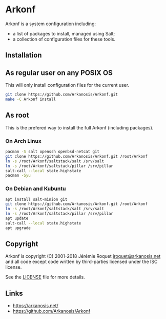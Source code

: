 # Arkonf

Arkonf is a system configuration including:
* a list of packages to install, managed using Salt;
* a collection of configuration files for these tools.

## Installation

## As regular user on any POSIX OS

This will only install configuration files for the current user.

```sh
git clone https://github.com/Arkanosis/Arkonf.git
make -C Arkonf install
```

## As root

This is the prefered way to install the full Arkonf (including packages).

### On Arch Linux

```sh
pacman -S salt openssh openbsd-netcat git
git clone https://github.com/Arkanosis/Arkonf.git /root/Arkonf
ln -s /root/Arkonf/saltstack/salt /srv/salt
ln -s /root/Arkonf/saltstack/pillar /srv/pillar
salt-call --local state.highstate
pacman -Syu
```

### On Debian and Kubuntu

```sh
apt install salt-minion git
git clone https://github.com/Arkanosis/Arkonf.git /root/Arkonf
ln -s /root/Arkonf/saltstack/salt /srv/salt
ln -s /root/Arkonf/saltstack/pillar /srv/pillar
apt update
salt-call --local state.highstate
apt upgrade
```

## Copyright

Arkonf is copyright (C) 2001-2018 Jérémie Roquet <jroquet@arkanosis.net> and
all code except code written by third-parties licensed under the ISC license.

See the [LICENSE](/LICENSE) file for more details.

## Links

* https://arkanosis.net/
* https://github.com/Arkanosis/Arkonf
